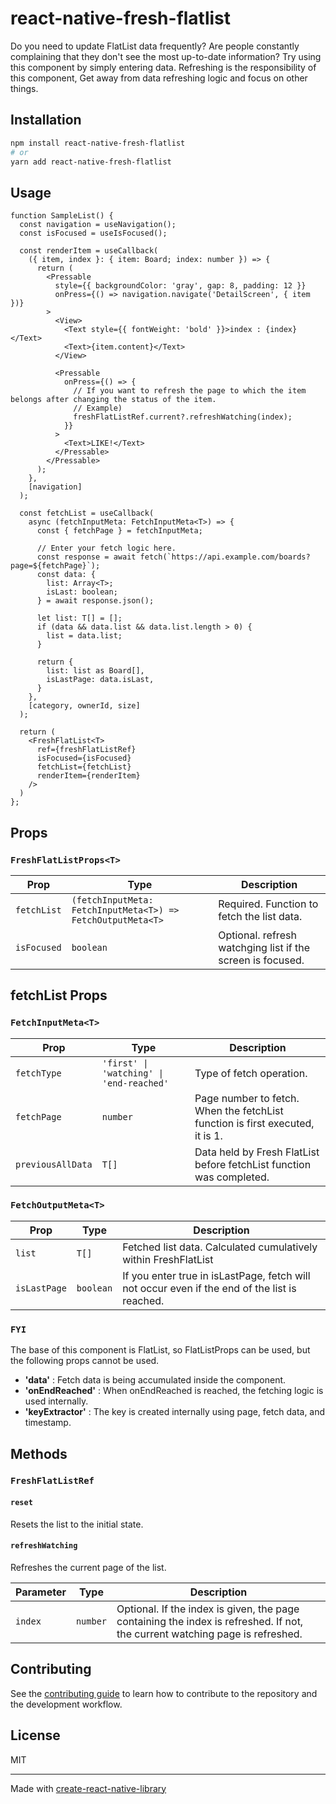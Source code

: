 # react-native-fresh-flatlist

Do you need to update FlatList data frequently? Are people constantly complaining that they don't see the most up-to-date information? Try using this component by simply entering data. Refreshing is the responsibility of this component, Get away from data refreshing logic and focus on other things.

## Installation

```sh
npm install react-native-fresh-flatlist
# or
yarn add react-native-fresh-flatlist
```

## Usage


```tsx
function SampleList() {
  const navigation = useNavigation();
  const isFocused = useIsFocused();

  const renderItem = useCallback(
    ({ item, index }: { item: Board; index: number }) => {
      return (
        <Pressable
          style={{ backgroundColor: 'gray', gap: 8, padding: 12 }}
          onPress={() => navigation.navigate('DetailScreen', { item })}
        >
          <View>
            <Text style={{ fontWeight: 'bold' }}>index : {index}</Text>
            <Text>{item.content}</Text>
          </View>

          <Pressable
            onPress={() => {
              // If you want to refresh the page to which the item belongs after changing the status of the item.
              // Example)
              freshFlatListRef.current?.refreshWatching(index);
            }}
          >
            <Text>LIKE!</Text>
          </Pressable>
        </Pressable>
      );
    },
    [navigation]
  );

  const fetchList = useCallback(
    async (fetchInputMeta: FetchInputMeta<T>) => {
      const { fetchPage } = fetchInputMeta;

      // Enter your fetch logic here.
      const response = await fetch(`https://api.example.com/boards?page=${fetchPage}`);
      const data: {
        list: Array<T>;
        isLast: boolean;
      } = await response.json();

      let list: T[] = [];
      if (data && data.list && data.list.length > 0) {
        list = data.list;
      }

      return {
        list: list as Board[],
        isLastPage: data.isLast,
      }
    },
    [category, ownerId, size]
  );

  return (
    <FreshFlatList<T>
      ref={freshFlatListRef}
      isFocused={isFocused}
      fetchList={fetchList}
      renderItem={renderItem}
    />
  )
};
```

## Props

### `FreshFlatListProps<T>`

| Prop           | Type                                                     | Description                                            |
|----------------|----------------------------------------------------------|--------------------------------------------------------|
| `fetchList`    | `(fetchInputMeta: FetchInputMeta<T>) => FetchOutputMeta<T>` | Required. Function to fetch the list data.             |
| `isFocused`    | `boolean`                                    | Optional. refresh watchging list if the screen is focused. |

## fetchList Props

### `FetchInputMeta<T>`

| Prop        | Type                | Description                                                                    |
|-------------|---------------------|--------------------------------------------------------------------------------|
| `fetchType` | `'first' \| 'watching' \| 'end-reached'` | Type of fetch operation.                                                       |
| `fetchPage` | `number`            | Page number to fetch.  When the fetchList function is first executed, it is 1. |
| `previousAllData`      | `T[]`               | Data held by Fresh FlatList before fetchList function was completed.                   |

### `FetchOutputMeta<T>`

| Prop          | Type                | Description                                                                                    |
|---------------|---------------------|------------------------------------------------------------------------------------------------|
| `list`        | `T[]`               | Fetched list data. Calculated cumulatively within FreshFlatList                                |
| `isLastPage`  | `boolean`           | If you enter true in isLastPage, fetch will not occur even if the end of the list is reached.  |

### `FYI`
The base of this component is FlatList, so FlatListProps can be used, but the following props cannot be used.
- **'data'** : Fetch data is being accumulated inside the component.
- **'onEndReached'** : When onEndReached is reached, the fetching logic is used internally.
- **'keyExtractor'** : The key is created internally using page, fetch data, and timestamp.


## Methods

### `FreshFlatListRef`

#### `reset`

Resets the list to the initial state.

#### `refreshWatching`

Refreshes the current page of the list.

| Parameter | Type    | Description                                                                                                                  |
|-----------|---------|------------------------------------------------------------------------------------------------------------------------------|
| `index`   | `number`| Optional. If the index is given, the page containing the index is refreshed. If not, the current watching page is refreshed. |


## Contributing

See the [contributing guide](CONTRIBUTING.md) to learn how to contribute to the repository and the development workflow.

## License

MIT

---

Made with [create-react-native-library](https://github.com/callstack/react-native-builder-bob)
